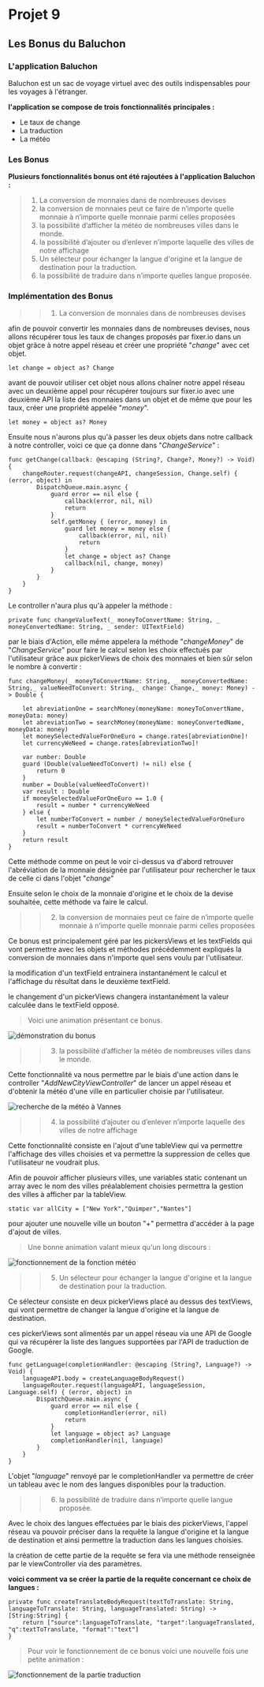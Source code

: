 #  Projet 9
## Les Bonus du Baluchon
### L'application Baluchon
Baluchon est un sac de voyage virtuel avec des outils indispensables pour les voyages à l'étranger.

**l'application se compose de trois fonctionnalités principales :**
* Le taux de change
* La traduction
* La météo
### Les Bonus
**Plusieurs fonctionnalités bonus ont été rajoutées à l'application Baluchon :**

> 1. La conversion de monnaies dans de nombreuses devises
> 2. la conversion de monnaies peut ce faire de n’importe quelle monnaie à n’importe quelle monnaie parmi celles proposées
> 3. la possibilité d’afficher la météo de nombreuses villes dans le monde.
> 4. la possibilité d’ajouter ou d’enlever n’importe laquelle des villes de notre affichage
> 5. Un sélecteur pour échanger la langue d'origine et la langue de destination pour la traduction.
> 6. la possibilité de traduire dans n’importe quelles langue proposée.

### Implémentation des Bonus

>> 1. La conversion de monnaies dans de nombreuses devises

afin de pouvoir convertir les monnaies dans de nombreuses devises, nous allons récupérer tous les taux de changes proposés par fixer.io dans un objet grâce à notre appel réseau et créer une propriété "*change*" avec cet objet.

    let change = object as? Change

avant de pouvoir utiliser cet objet nous allons chaîner notre appel réseau avec un deuxième appel pour récupérer toujours sur fixer.io avec une deuxième API la liste des monnaies dans un objet et de même que pour les taux, créer une propriété appelée "*money*".

    let money = object as? Money

Ensuite nous n'aurons plus qu'à passer les deux objets dans notre callback à notre controller, voici ce que ça donne dans "*ChangeService*" :

    func getChange(callback: @escaping (String?, Change?, Money?) -> Void) {
        changeRouter.request(changeAPI, changeSession, Change.self) { (error, object) in
            DispatchQueue.main.async {
                guard error == nil else {
                    callback(error, nil, nil)
                    return
                }
                self.getMoney { (error, money) in
                    guard let money = money else {
                        callback(error, nil, nil)
                        return
                    }
                    let change = object as? Change
                    callback(nil, change, money)
                }
            }
        }
    }

Le controller n'aura plus qu'à appeler la méthode :

    private func changeValueText(_ moneyToConvertName: String, _ moneyConvertedName: String, _ sender: UITextField)

par le biais d'Action, elle même appelera la méthode "*changeMoney*" de "*ChangeService*" pour faire le calcul selon les choix effectués par l'utilisateur grâce aux pickerViews de choix des monnaies et bien sûr selon le nombre à convertir :

    func changeMoney(_ moneyToConvertName: String, _ moneyConvertedName: String,_ valueNeedToConvert: String,_ change: Change,_ money: Money) -> Double {

        let abreviationOne = searchMoney(moneyName: moneyToConvertName, moneyData: money)
        let abreviationTwo = searchMoney(moneyName: moneyConvertedName, moneyData: money)
        let moneySelectedValueForOneEuro = change.rates[abreviationOne]!
        let currencyWeNeed = change.rates[abreviationTwo]!

        var number: Double
        guard (Double(valueNeedToConvert) != nil) else {
            return 0
        }
        number = Double(valueNeedToConvert)!
        var result : Double
        if moneySelectedValueForOneEuro == 1.0 {
            result = number * currencyWeNeed
        } else {
            let numberToConvert = number / moneySelectedValueForOneEuro
            result = numberToConvert * currencyWeNeed
        }
        return result
    }

Cette méthode comme on peut le voir ci-dessus va d'abord retrouver l'abréviation de la monnaie désignée par l'utilisateur pour rechercher le taux de celle ci dans l'objet "*change*"

Ensuite selon le choix de la monnaie d'origine et le choix de la devise souhaitée, cette méthode va faire le calcul.


>>  2. la conversion de monnaies peut ce faire de n’importe quelle monnaie à n’importe quelle monnaie parmi celles proposées

Ce bonus est principalement géré par les pickersViews et les textFields qui vont permettre avec les objets et méthodes précédemment expliqués la conversion de monnaies dans n'importe quel sens voulu par l'utilisateur.

la modification d'un textField entrainera instantanément le calcul et l'affichage du résultat dans le deuxième textField.

le changement d'un pickerViews changera instantanément la valeur calculée dans le textField opposé.

> Voici une animation présentant ce bonus.

![démonstration du bonus](ImagesReadme/tauxdechange.gif)


>> 3. la possibilité d’afficher la météo de nombreuses villes dans le monde.

Cette fonctionnalité va nous permettre par le biais d'une action dans le controller "*AddNewCityViewController*" de lancer un appel réseau et d'obtenir la météo d'une ville en particulier choisie par l'utilisateur.

![recherche de la météo à Vannes](ImagesReadme/addNewCity.png)

>> 4. la possibilité d’ajouter ou d’enlever n’importe laquelle des villes de notre affichage

Cette fonctionnalité consiste en l'ajout d'une tableView qui va permettre l'affichage des villes choisies et va permettre la suppression de celles que l'utilisateur ne voudrait plus.

Afin de pouvoir afficher plusieurs villes, une variables static contenant un array avec le nom des villes préalablement choisies permettra la gestion des villes à afficher par la tableView.

    static var allCity = ["New York","Quimper","Nantes"]

pour ajouter une nouvelle ville un bouton "+" permettra d'accéder à la page d'ajout de villes.

> Une bonne animation valant mieux qu'un long discours :

![fonctionnement de la fonction météo](ImagesReadme/weather.gif)


>> 5. Un sélecteur pour échanger la langue d'origine et la langue de destination pour la traduction.

Ce sélecteur consiste en deux pickerViews placé au dessus des textViews, qui vont permettre de changer la langue d'origine et la langue de destination.

ces pickerViews sont alimentés par un appel réseau via une API de Google qui va récupérer la liste des langues supportées par l'API de traduction de Google.

    func getLanguage(completionHandler: @escaping (String?, Language?) -> Void) {
        languageAPI.body = createLanguageBodyRequest()
        languageRouter.request(languageAPI, languageSession, Language.self) { (error, object) in
            DispatchQueue.main.async {
                guard error == nil else {
                    completionHandler(error, nil)
                    return
                }
                let language = object as? Language
                completionHandler(nil, language)
            }
        }
    }

L'objet "*language*" renvoyé par le completionHandler va permettre de créer un tableau avec le nom des langues disponibles pour la traduction.


>> 6. la possibilité de traduire dans n’importe quelle langue proposée.

Avec le choix des langues effectuées par le biais des pickerViews, l'appel réseau va pouvoir préciser dans la requête la langue d'origine et la langue de destination et ainsi permettre la traduction dans les langues choisies.

la création de cette partie de la requête se fera via une méthode renseignée par le viewController via des paramètres.

**voici comment va se créer la partie de la requête concernant ce choix de langues :**

    private func createTranslateBodyRequest(textToTranslate: String, languageToTranslate: String, languageTranslated: String) -> [String:String] {
        return ["source":languageToTranslate, "target":languageTranslated, "q":textToTranslate, "format":"text"]
    }

> Pour voir le fonctionnement de ce bonus voici une nouvelle fois une petite animation :

![fonctionnement de la partie traduction](ImagesReadme/translation.gif)

